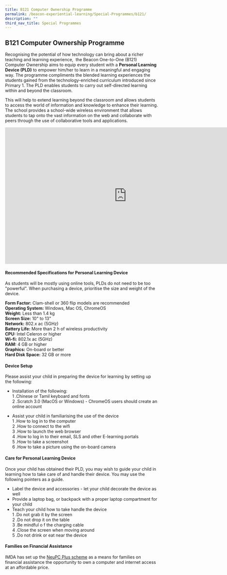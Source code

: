 ```yaml
---
title: B121 Computer Ownership Programme
permalink: /beacon-experiential-learning/Special-Programmes/b121/
description: ""
third_nav_title: Special Programmes
---
```

## B121 Computer Ownership Programme

Recognising the potential of how technology can bring about a richer teaching and learning experience,&nbsp; the&nbsp;Beacon One-to-One (B121) Computer Ownership aims to equip every student with a&nbsp;**Personal Learning Device (PLD)**&nbsp;to empower him/her to learn in a meaningful and engaging way. The programme compliments the blended learning experiences the students gained from the technology-enriched curriculum introduced since Primary 1. The PLD enables students to carry out self-directed learning within and beyond the classroom.

This will help to extend learning beyond the classroom and allows students to access the world of information and knowledge to enhance their learning. The school provides a school-wide wireless environment that allows students to tap onto the vast information on the web and collaborate with peers through the use of collaborative tools and applications.

<iframe allowfullscreen="true" height="450" width="800" frameborder="0" src="https://docs.google.com/presentation/d/e/2PACX-1vT_dIbjAw0jG6Pc10keuDfRnOH2mVfjrxq6SjdsITiSS7Dr-XQZuvZzTUiPyUqnm-eHq_-zEpixoEyD/embed?start=false&amp;loop=false&amp;delayms=3000"></iframe>

#### Recommended Specifications for Personal Learning Device

As students will be mostly using online tools, PLDs do not need to be too "powerful". When purchasing a device, prioritise the size and weight of the device.

**Form Factor:**&nbsp;Clam-shell or 360 flip models are recommended<br>
**Operating System:**&nbsp;Windows, Mac OS, ChromeOS<br>
**Weight:**&nbsp;Less than 1.4 kg<br>
**Screen Size:**&nbsp;10" to 13"<br>
**Network:**&nbsp;802.x ac (5GHz)<br>
**Battery Life:**&nbsp;More than 2 h of wireless productivity<br>
**CPU:**&nbsp;Intel Celeron or higher<br>
**Wi-fi:**&nbsp;802.1x ac (5GHz)<br>
**RAM:**&nbsp;4 GB or higher<br>
**Graphics:**&nbsp;On-board or better<br>
**Hard Disk Space:**&nbsp;32 GB or more

#### Device Setup

Please assist your child in preparing the device for learning by setting up the following:  
*   Installation of the following:<br>
1 \.Chinese or Tamil keyboard and fonts<br>
2 \.Scratch 3.0 (MacOS or Windows) - ChromeOS users should create an online account

*   Assist your child in familiarising the use of the device<br>
1 \.How to log in to the computer<br>
2 \.How to connect to the wifi<br>
3 \.How to launch the web browser<br>
4 \.How to log in to their email, SLS and other E-learning portals<br>
5 \.How to take a screenshot<br>
6 \.How to take a picture using the on-board camera

#### Care for Personal Learning Device

Once your child has obtained their PLD, you may wish to guide your child in learning how to take care of and handle their device. You may use the following pointers as a guide.  
*   Label the device and accessories - let your child decorate the device as well
*   Provide a laptop bag, or backpack with a proper laptop compartment for your child
*   Teach your child how to take handle the device<br>
1 \.Do not grab it by the screen<br>
2 \.Do not drop it on the table<br>
3 \.Be mindful o f the charging cable<br>
4 \.Close the screen when moving around<br>
5 \.Do not drink or eat near the device

#### Families on Financial Assistance

IMDA has set up the&nbsp;[NeuPC Plus scheme](https://www.imda.gov.sg/programme-listing/neu-pc-plus)&nbsp;as a means for families on financial assistance the opportunity to own a computer and internet access at an affordable price.